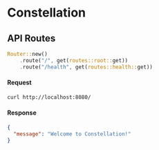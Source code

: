 # Constellation

## API Routes

```rust
Router::new()
    .route("/", get(routes::root::get))
    .route("/health", get(routes::health::get))
```

#### Request

```bash
curl http://localhost:8080/
```

#### Response

```json
{
  "message": "Welcome to Constellation!"
}
```

